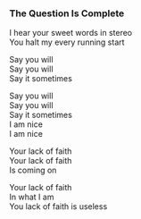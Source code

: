 ### The Question Is Complete

I hear your sweet words in stereo  
You halt my every running start

Say you will  
Say you will  
Say it sometimes

Say you will  
Say you will  
Say it sometimes  
I am nice  
I am nice

Your lack of faith  
Your lack of faith  
Is coming on

Your lack of faith  
In what I am  
You lack of faith is useless